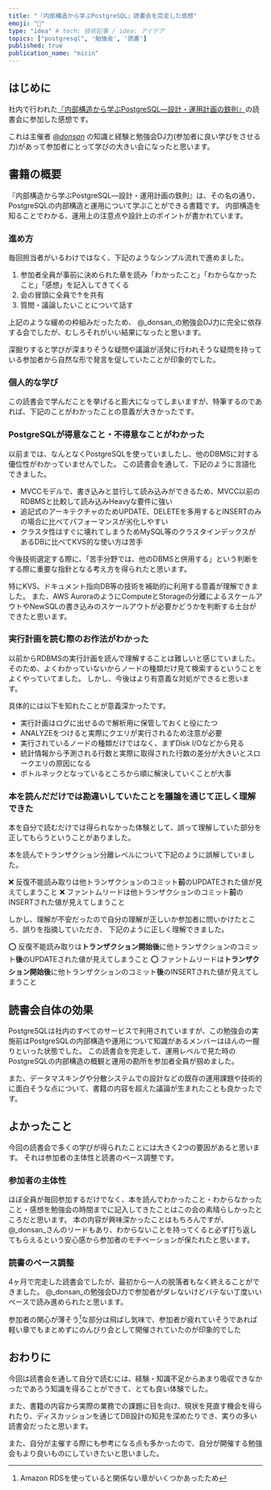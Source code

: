 ```yaml
---
title: "『内部構造から学ぶPostgreSQL』読書会を完走した感想"
emoji: "🐘"
type: "idea" # tech: 技術記事 / idea: アイデア
topics: ["postgresql", '勉強会', '読書']
published: true
publication_name: "micin"
---
```



## はじめに

社内で行われた[『内部構造から学ぶPostgreSQL―設計・運用計画の鉄則』](https://gihyo.jp/book/2022/978-4-297-13206-4)の読書会に参加した感想です。

これは主催者 [@_donsan_](https://x.com/_donsan_) の知識と経験と勉強会DJ力(参加者に良い学びをさせる力)があって参加者にとって学びの大きい会になったと思います。

## 書籍の概要

『内部構造から学ぶPostgreSQL―設計・運用計画の鉄則』は、その名の通り、PostgreSQLの内部構造と運用について学ぶことができる書籍です。
内部構造を知ることでわかる、運用上の注意点や設計上のポイントが書かれています。

### 進め方

毎回担当者がいるわけではなく、下記のようなシンプル流れで進めました。

1. 参加者全員が事前に決められた章を読み「わかったこと」「わからなかったこと」「感想」を記入してきてくる
1. 会の冒頭に全員で↑を共有
1. 質問・議論したいことについて話す

上記のような緩めの枠組みだったため、 @_donsan_の勉強会DJ力に完全に依存する会でしたが、むしろそれがいい結果になったと思います。

深掘りすると学びが深まりそうな疑問や議論が活発に行われそうな疑問を持っている参加者から自然な形で発言を促していたことが印象的でした。

### 個人的な学び

この読書会で学んだことを挙げると膨大になってしまいますが、特筆するのであれば、下記のことがわかったことの意義が大きかったです。

### PostgreSQLが得意なこと・不得意なことがわかった

以前までは、なんとなくPostgreSQLを使っていましたし、他のDBMSに対する優位性がわかっていませんでした。
この読書会を通して、下記のように言語化できました。

- MVCCモデルで、書き込みと並行して読み込みができるため、MVCC以前のRDBMSと比較して読み込みHeavyな要件に強い
- 追記式のアーキテクチャのためUPDATE、DELETEを多用するとINSERTのみの場合に比べてパフォーマンスが劣化しやすい
- クラスタ性はすぐに壊れてしまうためMySQL等のクラスタインデックスがあるDBに比べてKVS的な使い方は苦手

今後技術選定する際に、「苦手分野では、他のDBMSと併用する」という判断をする際に重要な指針となる考え方を得られたと思います。

特にKVS、ドキュメント指向DB等の技術を補助的に利用する意義が理解できました。
また、AWS AuroraのようにComputeとStorageの分離によるスケールアウトやNewSQLの書き込みのスケールアウトが必要かどうかを判断する土台ができたと思います。


### 実行計画を読む際のお作法がわかった

以前からRDBMSの実行計画を読んで理解することは難しいと感じていました。
そのため、よくわかっていないからノードの種類だけ見て検索するということをよくやっていてました。
しかし、今後はより有意義な対処ができると思います。

具体的には以下を知れたことが意義深かったです。

- 実行計画はログに出せるので解析用に保管しておくと役にたつ
- ANALYZEをつけると実際にクエリが実行されるため注意が必要
- 実行されているノードの種類だけではなく、まずDisk I/Oなどから見る
- 統計情報から予測される行数と実際に取得された行数の差分が大きいとスロークエリの原因になる
- ボトルネックとなっているところから順に解決していくことが大事

### 本を読んだだけでは勘違いしていたことを議論を通じて正しく理解できた

本を自分で読むだけでは得られなかった体験として、誤って理解していた部分を正してもらうということがありました。

本を読んでトランザクション分離レベルについて下記のように誤解していました。

❌ 反復不能読み取りは他トランザクションのコミット**前**のUPDATEされた値が見えてしまうこと
❌ ファントムリードは他トランザクションのコミット**前**のINSERTされた値が見えてしまうこと

しかし、理解が不安だったので自分の理解が正しいか参加者に問いかけたところ、誤りを指摘していただき、
下記のように正しく理解できました。

⭕️ 反復不能読み取りは**トランザクション開始後**に他トランザクションのコミット**後**のUPDATEされた値が見えてしまうこと
⭕️ ファントムリードは**トランザクション開始後**に他トランザクションのコミット**後**のINSERTされた値が見えてしまうこと

## 読書会自体の効果

PostgreSQLは社内のすべてのサービスで利用されていますが、この勉強会の実施前はPostgreSQLの内部構造や運用について知識があるメンバーはほんの一握りといった状態でした。
この読書会を完走して、運用レベルで見た時のPostgreSQLの内部構造の概観と運用の勘所を参加者全員が掴めました。

また、データマスキングや分散システムでの設計などの既存の運用課題や技術的に面白そうな点について、書籍の内容を超えた議論が生まれたことも良かったです。

## よかったこと

今回の読書会で多くの学びが得られたことには大きく2つの要因があると思います。
それは参加者の主体性と読書のペース調整です。

### 参加者の主体性
ほぼ全員が毎回参加するだけでなく、本を読んでわかったこと・わからなかったこと・感想を勉強会の時間までに記入してきたことはこの会の素晴らしかったところだと思います。
本の内容が興味深かったことはもちろんですが、@_donsan_さんのリードもあり、わからないことを持ってくると必ず打ち返してもらえるという安心感から参加者のモチベーションが保たれたと思います。

### 読書のペース調整

4ヶ月で完走した読書会でしたが、最初から一人の脱落者もなく終えることができました。
@_donsan_の勉強会DJ力で参加者がダレないけどバテない丁度いいペースで読み進められたと思います。

参加者の関心が薄そう[^1]な部分は飛ばし気味で、参加者が疲れていそうであれば軽い章でもまとめずにのんびり会として開催されていたのが印象的でした

[^1]: Amazon RDSを使っていると関係ない章がいくつかあったため

## おわりに

今回は読書会を通して自分で読むには、経験・知識不足からあまり吸収できなかったであろう知識を得ることができて、とても良い体験でした。

また、書籍の内容から実際の業務での課題に目を向け、現状を見直す機会を得られたり、ディスカッションを通じてDB設計の知見を深めたりでき、実りの多い読書会だったと思います。

また、自分が主催する際にも参考になる点も多かったので、自分が開催する勉強会もより良いものにしていきたいと思いました。
